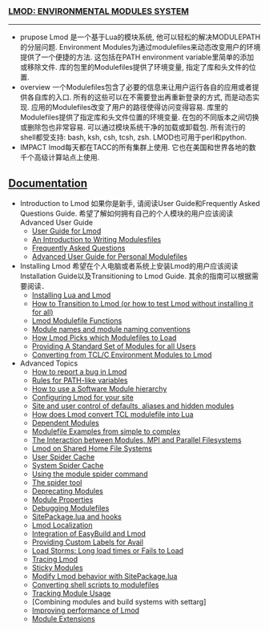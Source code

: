 ### [LMOD: ENVIRONMENTAL MODULES SYSTEM](https://www.tacc.utexas.edu/research-development/tacc-projects/lmod)
----------
- prupose
Lmod 是一个基于Lua的模块系统, 他可以轻松的解决MODULEPATH的分层问题. Environment Modules为通过modulefiles来动态改变用户的环境提供了一个便捷的方法. 这包括在PATH environment variable里简单的添加或移除文件. 库的包里的Modulefiles提供了环境变量, 指定了库和头文件的位置.
- overview
一个Modulefiles包含了必要的信息来让用户运行各自的应用或者提供各自库的入口. 所有的这些可以在不需要登出再重新登录的方式, 而是动态实现. 应用的Modulefiles改变了用户的路径使得访问变得容易. 库里的Modulefiles提供了指定库和头文件位置的环境变量. 在包的不同版本之间切换或删除包也非常容易.
可以通过模块系统干净的加载或卸载包. 所有流行的shell都受支持: bash, ksh, csh, tcsh, zsh. LMOD也可用于perl和python.
- IMPACT
lmod每天都在TACC的所有集群上使用. 它也在美国和世界各地的数千个高级计算站点上使用.


[Documentation](https://lmod.readthedocs.io/en/latest/#advanced-topics)
-----------
- Introduction to Lmod
如果你是新手, 请阅读User Guide和Frequently Asked Questions Guide. 希望了解如何拥有自己的个人模块的用户应该阅读Advanced User Guide
	- [User Guide for Lmod]()
	- [An Introduction to Writing Modulesfiles]()
	- [Frequently Asked Questions]()
	- [Advanced User Guide for Personal Modulefiles]()
- Installing Lmod
希望在个人电脑或者系统上安装Lmod的用户应该阅读Installation Guide以及Transitioning to Lmod Guide. 其余的指南可以根据需要阅读．
	- [Installing Lua and Lmod]()
	- [How to Transition to Lmod (or how to test Lmod without installing it for all)]()
	- [Lmod Modulefile Functions]()
	- [Module names and module naming conventions]()
	- [How Lmod Picks which Modulefiles to Load]()
	- [Providing A Standard Set of Modules for all Users]()
	- [Converting from TCL/C Environment Modules to Lmod]()
- Advanced Topics
	- [How to report a bug in Lmod]()
	- [Rules for PATH-like variables]()
	- [How to use a Software Module hierarchy]()
	- [Configuring Lmod for your site]()
	- [Site and user control of defaults, aliases and hidden modules]()
	- [How does Lmod convert TCL modulefile into Lua]()
	- [Dependent Modules]()
	- [Modulefile Examples from simple to complex]()
	- [The Interaction between Modules, MPI and Parallel Filesystems]()
	- [Lmod on Shared Home File Systems]()
	- [User Spider Cache]()
	- [System Spider Cache]()
	- [Using the module spider command]()
	- [The spider tool]()
	- [Deprecating Modules]()
	- [Module Properties]()
	- [Debugging Modulefiles]()
	- [SitePackage.lua and hooks]()
	- [Lmod Localization]()
	- [Integration of EasyBuild and Lmod]()
	- [Providing Custom Labels for Avail]()
	- [Load Storms: Long load times or Fails to Load]()
	- [Tracing Lmod]()
	- [Sticky Modules]()
	- [Modify Lmod behavior with SitePackage.lua]()
	- [Converting shell scripts to modulefiles]()
	- [Tracking Module Usage]()
	- [Combining modules and build systems with settarg]
	- [Improving performance of Lmod]()
	- [Module Extensions]()
	
	